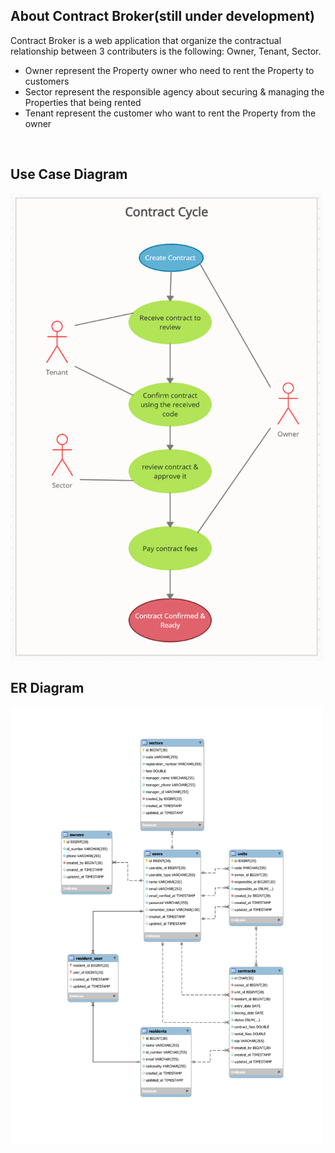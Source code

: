 
## About Contract Broker(still under development)

Contract Broker is a web application that organize the contractual relationship between 3 contributers is the following: Owner, Tenant, Sector.
- Owner represent the Property owner who need to rent the Property to customers
- Sector represent the responsible agency about securing & managing the Properties that being rented
- Tenant represent the customer who want to rent the Property from the owner

<br>

## Use Case Diagram

<img width="500" src="https://raw.githubusercontent.com/Eng-AIssa/contracts-broker/main/public/use%20case%20diagram.png">

<br>

## ER Diagram

<img width="500" src="https://raw.githubusercontent.com/Eng-AIssa/contracts-broker/658133dcd69c264715031c7cd37ffcb572e1dad2/public/ER%20Diagram.svg">
